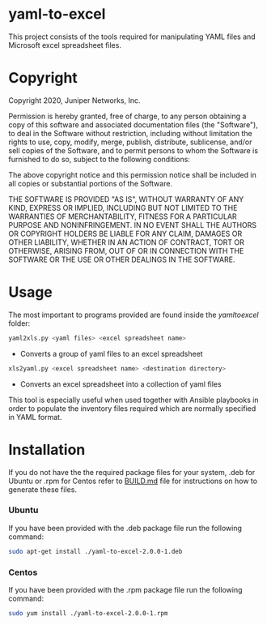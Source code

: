 # yaml-to-excel
This project consists of the tools required for manipulating YAML files
and Microsoft excel spreadsheet files.

# Copyright

Copyright 2020, Juniper Networks, Inc.

Permission is hereby granted, free of charge, to any person obtaining a copy of this software and associated documentation files (the "Software"), to deal in the Software without restriction, including without limitation the rights to use, copy, modify, merge, publish, distribute, sublicense, and/or sell copies of the Software, and to permit persons to whom the Software is furnished to do so, subject to the following conditions:

The above copyright notice and this permission notice shall be included in all copies or substantial portions of the Software.

THE SOFTWARE IS PROVIDED "AS IS", WITHOUT WARRANTY OF ANY KIND, EXPRESS OR IMPLIED, INCLUDING BUT NOT LIMITED TO THE WARRANTIES OF MERCHANTABILITY, FITNESS FOR A PARTICULAR PURPOSE AND NONINFRINGEMENT. IN NO EVENT SHALL THE AUTHORS OR COPYRIGHT HOLDERS BE LIABLE FOR ANY CLAIM, DAMAGES OR OTHER LIABILITY, WHETHER IN AN ACTION OF CONTRACT, TORT OR OTHERWISE, ARISING FROM, OUT OF OR IN CONNECTION WITH THE SOFTWARE OR THE USE OR OTHER DEALINGS IN THE SOFTWARE.

# Usage
The most important to programs provided are found inside the *yamltoexcel* folder:

```bash
yaml2xls.py <yaml files> <excel spreadsheet name>
```
- Converts a group of yaml files to an excel spreadsheet

```bash
xls2yaml.py <excel spreadsheet name> <destination directory>
```
- Converts an excel spreadsheet into a collection of yaml files

This tool is especially useful when used together with Ansible playbooks in order to populate the inventory files required which are normally specified in YAML format.

# Installation

If you do not have the the required package files for your system, .deb for Ubuntu or .rpm for Centos refer to [BUILD.md](./BUILD.md) file for instructions on how to generate these files.

### Ubuntu

If you have been provided with the .deb package file run the following command:

```bash
sudo apt-get install ./yaml-to-excel-2.0.0-1.deb
```

### Centos

If you have been provided with the .rpm package file run the following command:

```bash
sudo yum install ./yaml-to-excel-2.0.0-1.rpm
```

